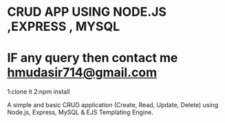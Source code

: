 CRUD APP USING NODE.JS ,EXPRESS , MYSQL
========
IF any query then contact me hmudasir714@gmail.com
==========
1:clone it
2:npm install

A simple and basic CRUD application (Create, Read, Update, Delete) using Node.js, Express, MySQL & EJS Templating Engine.



